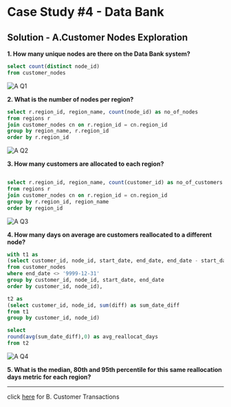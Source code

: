 # Case Study #4 - Data Bank

## Solution - A.Customer Nodes Exploration

**1. How many unique nodes are there on the Data Bank system?**

```` sql
select count(distinct node_id) 
from customer_nodes
````
![A Q1](https://user-images.githubusercontent.com/98659820/159175126-6cb77ec1-77c1-4ed3-b4d2-5eb438c4c574.PNG)

**2. What is the number of nodes per region?**

```` sql
select r.region_id, region_name, count(node_id) as no_of_nodes
from regions r
join customer_nodes cn on r.region_id = cn.region_id
group by region_name, r.region_id
order by r.region_id
````
![A Q2](https://user-images.githubusercontent.com/98659820/159175140-8eb2e12d-db3b-4206-a76b-e3eeb6d4acb7.PNG)


**3. How many customers are allocated to each region?**

```` sql

select r.region_id, region_name, count(customer_id) as no_of_customers
from regions r
join customer_nodes cn on r.region_id = cn.region_id
group by r.region_id, region_name 
order by region_id
````
![A Q3](https://user-images.githubusercontent.com/98659820/159175151-726392d9-62c9-4cdf-9c59-dc0f2ce97299.PNG)


**4. How many days on average are customers reallocated to a different node?**

```` sql
with t1 as 
(select customer_id, node_id, start_date, end_date, end_date - start_date as diff
from customer_nodes
where end_date <> '9999-12-31'
group by customer_id, node_id, start_date, end_date
order by customer_id, node_id),

t2 as 
(select customer_id, node_id, sum(diff) as sum_date_diff
from t1
group by customer_id, node_id)

select 
round(avg(sum_date_diff),0) as avg_reallocat_days
from t2
````
![A Q4](https://user-images.githubusercontent.com/98659820/159175162-676f80f2-6236-4bd3-8267-dabd04d80309.PNG)


**5. What is the median, 80th and 95th percentile for this same reallocation days metric for each region?**

***

click [here](https://github.com/SrimonMahapatra/SQL-Challange/blob/main/Case%20Study%20%234%20-%20Data%20Bank/Customer%20Nodes%20Exploration.md) for B. Customer Transactions

